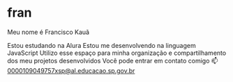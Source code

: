 # fran 
Meu nome é Francisco Kauã 

Estou estudando na Alura
Estou me desenvolvendo na linguagem JavaScript
Utilizo esse espaço para minha organização e compartilhamento dos meu projetos desenvolvidos
Você pode entrar em contato comigo 📫 
0000109049757xsp@al.educacao.sp.gov.br
